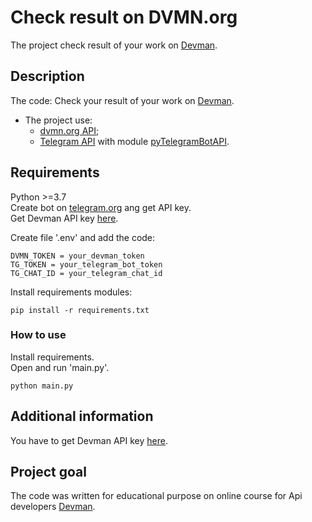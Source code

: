 # Check result on DVMN.org
The project check result of your work on [Devman](http://dvmn.org). 


## Description
The code: 
Check your result of your work on [Devman](http://dvmn.org).

* The project use:  
  * [dvmn.org API](https://dvmn.org/api/docs/);  
  * [Telegram API](https://core.telegram.org/bots/api) with module [pyTelegramBotAPI](https://github.com/python-telegram-bot/python-telegram-bot/wiki/Introduction-to-the-API).
  


## Requirements
Python >=3.7  
Create bot on [telegram.org](https://t.me/botfather) ang get API key.  
Get Devman API key [here](https://dvmn.org/api/docs/).

Create file '.env' and add the code:
```
DVMN_TOKEN = your_devman_token
TG_TOKEN = your_telegram_bot_token
TG_CHAT_ID = your_telegram_chat_id
```

Install requirements modules:
```
pip install -r requirements.txt	
```


### How to use

Install requirements.  
Open and run 'main.py'.
```
python main.py	
```


## Additional information
You have to get Devman API key [here](https://dvmn.org/api/docs/).  

## Project goal

The code was written for educational purpose on online course for Api developers [Devman](http://dvmn.org). 

